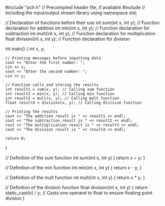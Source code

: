 
#include "pch.h" // Precompiled header file, if available
#include <iostream> // Including the input/output stream library
using namespace std;

// Declaration of functions before their use
int sum(int x, int y); // Function declaration for addition
int min(int x, int y); // Function declaration for subtraction
int mult(int x, int y); // Function declaration for multiplication
float division(int x, int y); // Function declaration for division

int main()
{
    int x, y;

    // Printing messages before inputting data
    cout << "Enter the first number: ";
    cin >> x;
    cout << "Enter the second number: ";
    cin >> y;

    // Function calls and storing the results
    int result1 = sum(x, y); // Calling sum function
    int result2 = min(x, y); // Calling min function
    int result3 = mult(x, y); // Calling mult function
    float result4 = division(x, y); // Calling division function

    // Printing the results
    cout << "The addition result is " << result1 << endl;
    cout << "The subtraction result is " << result2 << endl;
    cout << "The multiplication result is " << result3 << endl;
    cout << "The division result is " << result4 << endl;

    return 0;
}

// Definition of the sum function
int sum(int x, int y)
{
    return x + y;
}

// Definition of the min function
int min(int x, int y)
{
    return x - y;
}

// Definition of the mult function
int mult(int x, int y)
{
    return x * y;
}

// Definition of the division function
float division(int x, int y)
{
    return static_cast<float>(x) / y; // Casts one operand to float to ensure floating point division
}
